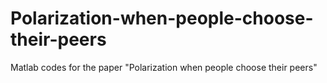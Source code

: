 # Polarization-when-people-choose-their-peers
Matlab codes for the paper "Polarization when people choose their peers"
